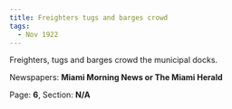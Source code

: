 ```yaml
---  
title: Freighters tugs and barges crowd  
tags:  
  - Nov 1922  
---  
```

  
Freighters, tugs and barges crowd the municipal docks.  
  
Newspapers: **Miami Morning News or The Miami Herald**  
  
Page: **6**, Section: **N/A** 
